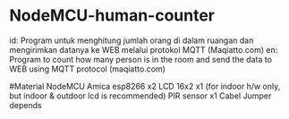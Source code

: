 # NodeMCU-human-counter
id:
Program untuk menghitung jumlah orang di dalam ruangan dan
mengirimkan datanya ke WEB melalui protokol MQTT 
(Maqiatto.com)
en:
Program to count how many person is in the room and send
the data to WEB using MQTT protocol (maqiatto.com)


#Material
NodeMCU Amica esp8266         x2
LCD 16x2                      x1      (for indoor h/w only, but indoor & outdoor lcd is recommended)
PIR sensor                    x1
Cabel Jumper                  depends
